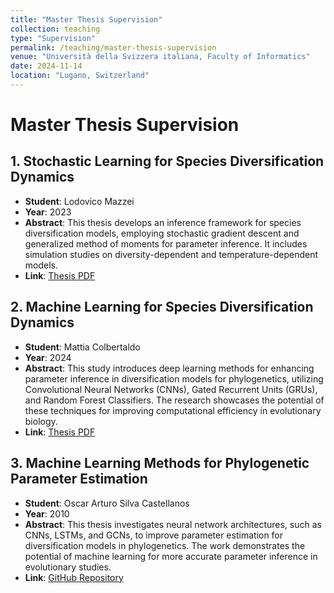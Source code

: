 ```yaml
---
title: "Master Thesis Supervision"
collection: teaching
type: "Supervision"
permalink: /teaching/master-thesis-supervision
venue: "Università della Svizzera italiana, Faculty of Informatics"
date: 2024-11-14
location: "Lugano, Switzerland"
---
```


# Master Thesis Supervision

## 1. Stochastic Learning for Species Diversification Dynamics
- **Student**: Lodovico Mazzei
- **Year**: 2023
- **Abstract**: This thesis develops an inference framework for species diversification models, employing stochastic gradient descent and generalized method of moments for parameter inference. It includes simulation studies on diversity-dependent and temperature-dependent models.
- **Link**: [Thesis PDF](https://thesis.bul.sbu.usi.ch/theses/2193-2223Mazzei/pdf?1697548694)

## 2. Machine Learning for Species Diversification Dynamics
- **Student**: Mattia Colbertaldo
- **Year**: 2024
- **Abstract**: This study introduces deep learning methods for enhancing parameter inference in diversification models for phylogenetics, utilizing Convolutional Neural Networks (CNNs), Gated Recurrent Units (GRUs), and Random Forest Classifiers. The research showcases the potential of these techniques for improving computational efficiency in evolutionary biology.
- **Link**: [Thesis PDF](https://thesis.bul.sbu.usi.ch/theses/2250-2324Colbertaldo/pdf?1721996622)

## 3. Machine Learning Methods for Phylogenetic Parameter Estimation
- **Student**: Oscar Arturo Silva Castellanos
- **Year**: 2010
- **Abstract**: This thesis investigates neural network architectures, such as CNNs, LSTMs, and GCNs, to improve parameter estimation for diversification models in phylogenetics. The work demonstrates the potential of machine learning for more accurate parameter inference in evolutionary studies.
- **Link**: [GitHub Repository](https://github.com/SilvaCastArt/ML_phylogeny_learning)

